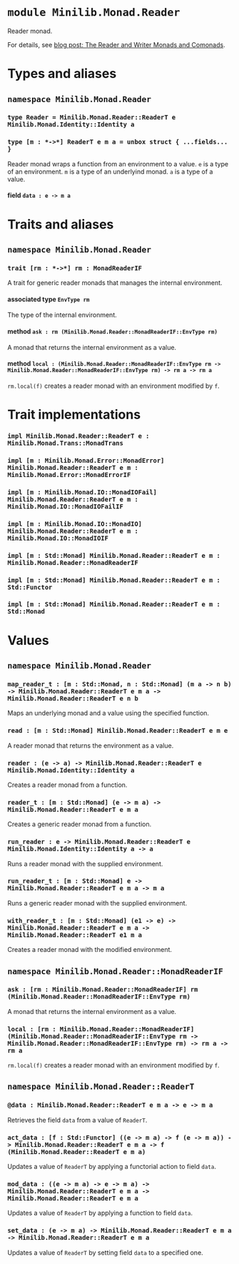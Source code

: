 # `module Minilib.Monad.Reader`

Reader monad.

For details, see [blog post: The Reader and Writer Monads and Comonads](https://www.olivierverdier.com/posts/2014/12/31/reader-writer-monad-comonad/).

# Types and aliases

## `namespace Minilib.Monad.Reader`

### `type Reader = Minilib.Monad.Reader::ReaderT e Minilib.Monad.Identity::Identity a`

### `type [m : *->*] ReaderT e m a = unbox struct { ...fields... }`

Reader monad wraps a function from an environment to a value.
`e` is a type of an environment.
`m` is a type of an underlyind monad.
`a` is a type of a value.

#### field `data : e -> m a`

# Traits and aliases

## `namespace Minilib.Monad.Reader`

### `trait [rm : *->*] rm : MonadReaderIF`

A trait for generic reader monads that manages the internal environment.

#### associated type `EnvType rm`

The type of the internal environment.

#### method `ask : rm (Minilib.Monad.Reader::MonadReaderIF::EnvType rm)`

A monad that returns the internal environment as a value.

#### method `local : (Minilib.Monad.Reader::MonadReaderIF::EnvType rm -> Minilib.Monad.Reader::MonadReaderIF::EnvType rm) -> rm a -> rm a`

`rm.local(f)` creates a reader monad with an environment modified by `f`.

# Trait implementations

### `impl Minilib.Monad.Reader::ReaderT e : Minilib.Monad.Trans::MonadTrans`

### `impl [m : Minilib.Monad.Error::MonadError] Minilib.Monad.Reader::ReaderT e m : Minilib.Monad.Error::MonadErrorIF`

### `impl [m : Minilib.Monad.IO::MonadIOFail] Minilib.Monad.Reader::ReaderT e m : Minilib.Monad.IO::MonadIOFailIF`

### `impl [m : Minilib.Monad.IO::MonadIO] Minilib.Monad.Reader::ReaderT e m : Minilib.Monad.IO::MonadIOIF`

### `impl [m : Std::Monad] Minilib.Monad.Reader::ReaderT e m : Minilib.Monad.Reader::MonadReaderIF`

### `impl [m : Std::Monad] Minilib.Monad.Reader::ReaderT e m : Std::Functor`

### `impl [m : Std::Monad] Minilib.Monad.Reader::ReaderT e m : Std::Monad`

# Values

## `namespace Minilib.Monad.Reader`

### `map_reader_t : [m : Std::Monad, n : Std::Monad] (m a -> n b) -> Minilib.Monad.Reader::ReaderT e m a -> Minilib.Monad.Reader::ReaderT e n b`

Maps an underlying monad and a value using the specified function.

### `read : [m : Std::Monad] Minilib.Monad.Reader::ReaderT e m e`

A reader monad that returns the environment as a value.

### `reader : (e -> a) -> Minilib.Monad.Reader::ReaderT e Minilib.Monad.Identity::Identity a`

Creates a reader monad from a function.

### `reader_t : [m : Std::Monad] (e -> m a) -> Minilib.Monad.Reader::ReaderT e m a`

Creates a generic reader monad from a function.

### `run_reader : e -> Minilib.Monad.Reader::ReaderT e Minilib.Monad.Identity::Identity a -> a`

Runs a reader monad with the supplied environment.

### `run_reader_t : [m : Std::Monad] e -> Minilib.Monad.Reader::ReaderT e m a -> m a`

Runs a generic reader monad with the supplied environment.

### `with_reader_t : [m : Std::Monad] (e1 -> e) -> Minilib.Monad.Reader::ReaderT e m a -> Minilib.Monad.Reader::ReaderT e1 m a`

Creates a reader monad with the modified environment.

## `namespace Minilib.Monad.Reader::MonadReaderIF`

### `ask : [rm : Minilib.Monad.Reader::MonadReaderIF] rm (Minilib.Monad.Reader::MonadReaderIF::EnvType rm)`

A monad that returns the internal environment as a value.

### `local : [rm : Minilib.Monad.Reader::MonadReaderIF] (Minilib.Monad.Reader::MonadReaderIF::EnvType rm -> Minilib.Monad.Reader::MonadReaderIF::EnvType rm) -> rm a -> rm a`

`rm.local(f)` creates a reader monad with an environment modified by `f`.

## `namespace Minilib.Monad.Reader::ReaderT`

### `@data : Minilib.Monad.Reader::ReaderT e m a -> e -> m a`

Retrieves the field `data` from a value of `ReaderT`.

### `act_data : [f : Std::Functor] ((e -> m a) -> f (e -> m a)) -> Minilib.Monad.Reader::ReaderT e m a -> f (Minilib.Monad.Reader::ReaderT e m a)`

Updates a value of `ReaderT` by applying a functorial action to field `data`.

### `mod_data : ((e -> m a) -> e -> m a) -> Minilib.Monad.Reader::ReaderT e m a -> Minilib.Monad.Reader::ReaderT e m a`

Updates a value of `ReaderT` by applying a function to field `data`.

### `set_data : (e -> m a) -> Minilib.Monad.Reader::ReaderT e m a -> Minilib.Monad.Reader::ReaderT e m a`

Updates a value of `ReaderT` by setting field `data` to a specified one.